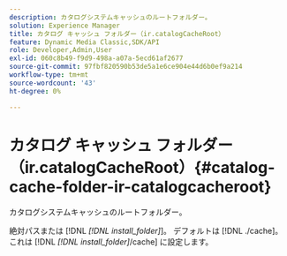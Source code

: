```yaml
---
description: カタログシステムキャッシュのルートフォルダー。
solution: Experience Manager
title: カタログ キャッシュ フォルダー（ir.catalogCacheRoot）
feature: Dynamic Media Classic,SDK/API
role: Developer,Admin,User
exl-id: 060c8b49-f9d9-498a-a07a-5ecd61af2677
source-git-commit: 97fbf820590b53de5a1e6ce904e44d6b0ef9a214
workflow-type: tm+mt
source-wordcount: '43'
ht-degree: 0%

---
```


# カタログ キャッシュ フォルダー（ir.catalogCacheRoot）{#catalog-cache-folder-ir-catalogcacheroot}

カタログシステムキャッシュのルートフォルダー。

絶対パスまたは [!DNL *[!DNL install_folder]*]。 デフォルトは [!DNL ./cache]。これは [!DNL *[!DNL install_folder]*/cache] に設定します。
